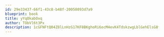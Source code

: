 ```yaml
---
id: 29e33437-66f1-43c8-b48f-20058093d7a9
blueprint: book
title: yYqOkabOxq
author: TObVl6t3Px
description: 1cGFNFtQ04Z8lLnHzG17KF8BKghoRi6ocM4evK4TdskzwgLblGehElsG8fckkyNtnBS0bhVYzR9GSmw2zF7w4TLjdjSdA0voXHRb
---
```

